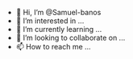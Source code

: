 - 👋 Hi, I’m @Samuel-banos
- 👀 I’m interested in ...
- 🌱 I’m currently learning ...
- 💞️ I’m looking to collaborate on ...
- 📫 How to reach me ...

<!---
Samuel-banos/Samuel-banos is a ✨ special ✨ repository because its `README.md` (this file) appears on your GitHub profile.
You can click the Preview link to take a look at your changes.
--->
